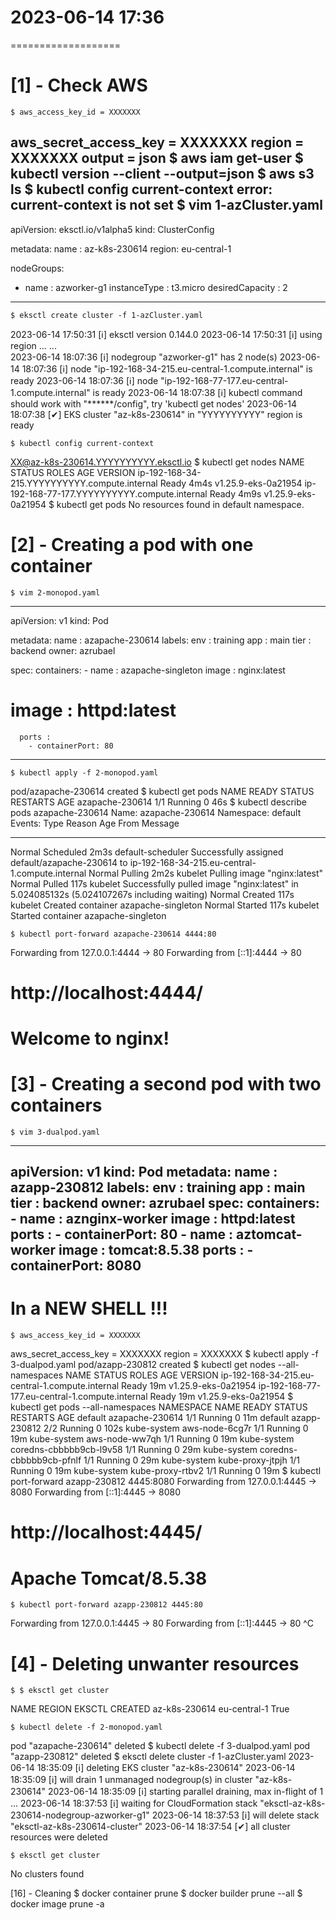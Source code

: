 # 2023-06-14  17:36
===================

[1] - Check AWS
===============================================
    $ aws_access_key_id = XXXXXXX
aws_secret_access_key = XXXXXXX
region = XXXXXXX
output = json
    $ aws iam get-user
    $ kubectl version --client --output=json
    $ aws s3 ls
    $ kubectl config current-context
error: current-context is not set
    $ vim 1-azCluster.yaml
-------------------------------------
apiVersion: eksctl.io/v1alpha5
kind: ClusterConfig

metadata:
  name  : az-k8s-230614
  region: eu-central-1

nodeGroups:
  - name             : azworker-g1
    instanceType     : t3.micro
    desiredCapacity  : 2


-------------------------------------
    $ eksctl create cluster -f 1-azCluster.yaml
2023-06-14 17:50:31 [ℹ]  eksctl version 0.144.0
2023-06-14 17:50:31 [ℹ]  using region ...
...   
2023-06-14 18:07:36 [ℹ]  nodegroup "azworker-g1" has 2 node(s)
2023-06-14 18:07:36 [ℹ]  node "ip-192-168-34-215.eu-central-1.compute.internal" is ready
2023-06-14 18:07:36 [ℹ]  node "ip-192-168-77-177.eu-central-1.compute.internal" is ready
2023-06-14 18:07:38 [ℹ]  kubectl command should work with "******/config", try 'kubectl get nodes'
2023-06-14 18:07:38 [✔]  EKS cluster "az-k8s-230614" in "YYYYYYYYYY" region is ready

    $ kubectl config current-context
XX@az-k8s-230614.YYYYYYYYYY.eksctl.io
    $ kubectl get nodes
NAME                                              STATUS   ROLES    AGE    VERSION
ip-192-168-34-215.YYYYYYYYYY.compute.internal   Ready    <none>   4m4s   v1.25.9-eks-0a21954
ip-192-168-77-177.YYYYYYYYYY.compute.internal   Ready    <none>   4m9s   v1.25.9-eks-0a21954
    $ kubectl get pods
No resources found in default namespace.




[2] - Creating a pod with one container
===============================================
    $ vim 2-monopod.yaml
-------------------------------------
apiVersion: v1
kind: Pod

metadata:
  name  : azapache-230614
  labels:
    env  : training
    app  : main
    tier : backend
    owner: azrubael

spec:
  containers:
    - name  : azapache-singleton
      image : nginx:latest
#      image : httpd:latest
      ports :
        - containerPort: 80
-------------------------------------

    $ kubectl apply -f 2-monopod.yaml
pod/azapache-230614 created
    $  kubectl get pods
NAME              READY   STATUS    RESTARTS   AGE
azapache-230614   1/1     Running   0          46s
    $ kubectl describe pods azapache-230614
Name:             azapache-230614
Namespace:        default
Events:
  Type    Reason     Age   From               Message
  ----    ------     ----  ----               -------
  Normal  Scheduled  2m3s  default-scheduler  Successfully assigned default/azapache-230614 to ip-192-168-34-215.eu-central-1.compute.internal
  Normal  Pulling    2m2s  kubelet            Pulling image "nginx:latest"
  Normal  Pulled     117s  kubelet            Successfully pulled image "nginx:latest" in 5.024085132s (5.024107267s including waiting)
  Normal  Created    117s  kubelet            Created container azapache-singleton
  Normal  Started    117s  kubelet            Started container azapache-singleton

    $ kubectl port-forward azapache-230614 4444:80
Forwarding from 127.0.0.1:4444 -> 80
Forwarding from [::1]:4444 -> 80

# http://localhost:4444/
# Welcome to nginx!



[3] - Creating a second pod with two containers
===============================================
    $ vim 3-dualpod.yaml
-------------------------------------
apiVersion: v1
kind: Pod
metadata:
  name  : azapp-230812
  labels:
    env  : training
    app  : main
    tier : backend
    owner: azrubael
spec:
  containers:
    - name  : aznginx-worker
      image : httpd:latest
      ports :
        - containerPort: 80
    - name  : aztomcat-worker
      image : tomcat:8.5.38
      ports :
        - containerPort: 8080
-------------------------------------

# In a NEW SHELL !!!
    $ aws_access_key_id = XXXXXXX
aws_secret_access_key = XXXXXXX
region = XXXXXXX
    $ kubectl apply -f 3-dualpod.yaml
pod/azapp-230812 created
    $ kubectl get nodes --all-namespaces
NAME                                              STATUS   ROLES    AGE   VERSION
ip-192-168-34-215.eu-central-1.compute.internal   Ready    <none>   19m   v1.25.9-eks-0a21954
ip-192-168-77-177.eu-central-1.compute.internal   Ready    <none>   19m   v1.25.9-eks-0a21954
    $ kubectl get pods --all-namespaces
NAMESPACE     NAME                      READY   STATUS    RESTARTS   AGE
default       azapache-230614           1/1     Running   0          11m
default       azapp-230812              2/2     Running   0          102s
kube-system   aws-node-6cg7r            1/1     Running   0          19m
kube-system   aws-node-ww7qh            1/1     Running   0          19m
kube-system   coredns-cbbbbb9cb-l9v58   1/1     Running   0          29m
kube-system   coredns-cbbbbb9cb-pfnlf   1/1     Running   0          29m
kube-system   kube-proxy-jtpjh          1/1     Running   0          19m
kube-system   kube-proxy-rtbv2          1/1     Running   0          19m
    $ kubectl port-forward azapp-230812 4445:8080
Forwarding from 127.0.0.1:4445 -> 8080
Forwarding from [::1]:4445 -> 8080

# http://localhost:4445/
# Apache Tomcat/8.5.38

    $ kubectl port-forward azapp-230812 4445:80
Forwarding from 127.0.0.1:4445 -> 80
Forwarding from [::1]:4445 -> 80
^C


[4] - Deleting unwanter resources
=================================
    $ $ eksctl get cluster
NAME		REGION		EKSCTL CREATED
az-k8s-230614	eu-central-1	True

    $ kubectl delete -f 2-monopod.yaml
pod "azapache-230614" deleted
    $ kubectl delete -f 3-dualpod.yaml
pod "azapp-230812" deleted
    $ eksctl delete cluster -f 1-azCluster.yaml
2023-06-14 18:35:09 [ℹ]  deleting EKS cluster "az-k8s-230614"
2023-06-14 18:35:09 [ℹ]  will drain 1 unmanaged nodegroup(s) in cluster "az-k8s-230614"
2023-06-14 18:35:09 [ℹ]  starting parallel draining, max in-flight of 1
...
2023-06-14 18:37:53 [ℹ]  waiting for CloudFormation stack "eksctl-az-k8s-230614-nodegroup-azworker-g1"
2023-06-14 18:37:53 [ℹ]  will delete stack "eksctl-az-k8s-230614-cluster"
2023-06-14 18:37:54 [✔]  all cluster resources were deleted

    $ eksctl get cluster
No clusters found

[16] - Cleaning
    $ docker container prune
    $ docker builder prune --all
    $ docker image prune -a


    
